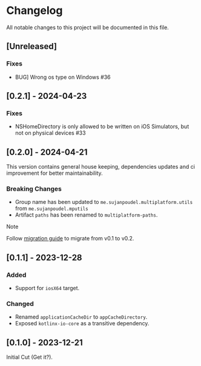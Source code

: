 # Changelog

All notable changes to this project will be documented in this file.

## [Unreleased]

### Fixes

- BUG] Wrong os type on Windows #36

## [0.2.1] - 2024-04-23

### Fixes

- NSHomeDirectory is only allowed to be written on iOS Simulators, but not on physical devices #33

## [0.2.0] - 2024-04-21

This version contains general house keeping, dependencies updates and ci improvement for better maintainability.

### Breaking Changes

- Group name has been updated to `me.sujanpoudel.multiplatform.utils` from `me.sujanpoudel.mputils`
- Artifact `paths` has been renamed to `multiplatform-paths`.

> [!NOTE]
> Follow [migration guide](https://github.com/psuzn/multiplatform-paths/blob/main/migration-guides.md##v01x-to-v2x) to migrate from v0.1 to v0.2.

## [0.1.1] - 2023-12-28

### Added

- Support for `iosX64` target.

### Changed

- Renamed `applicationCacheDir` to `appCacheDirectory`.
- Exposed `kotlinx-io-core` as a transitive dependency.

## [0.1.0] - 2023-12-21

Initial Cut (Get it?).
